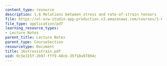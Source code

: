 ```yaml
---
content_type: resource
description: 1.6 Relations between stress and rate-of-strain tensors
file: https://ol-ocw-studio-app-production.s3.amazonaws.com/courses/1-63-advanced-fluid-dynamics-of-the-environment-fall-2002/0c5e315f2b97fff948cb35f10a97894c_16stressstrain.pdf
file_type: application/pdf
learning_resource_types:
- Lecture Notes
parent_title: Lecture Notes
parent_type: CourseSection
resourcetype: Document
title: 16stressstrain.pdf
uid: 0c5e315f-2b97-fff9-48cb-35f10a97894c
---
```

